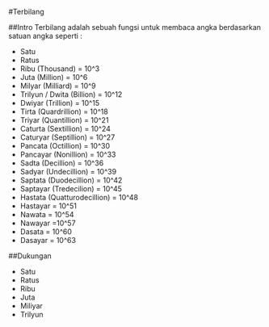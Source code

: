 #Terbilang

##Intro
Terbilang adalah sebuah fungsi untuk membaca angka berdasarkan satuan angka seperti :
- Satu
- Ratus
- Ribu (Thousand) = 10^3
- Juta (Million) = 10^6
- Milyar (Milliard) = 10^9
- Trilyun / Dwita (Billion) = 10^12
- Dwiyar (Trillion) = 10^15
- Tirta (Quardrillion) = 10^18
- Triyar (Quantillion) = 10^21
- Caturta (Sextillion) = 10^24
- Caturyar (Septillion) = 10^27
- Pancata (Octillion) = 10^30
- Pancayar (Nonillion) = 10^33
- Sadta (Decillion) = 10^36
- Sadyar (Undecillion) = 10^39
- Saptata (Duodecillion) = 10^42
- Saptayar (Tredecilion) = 10^45
- Hastata (Quatturodecillion) = 10^48
- Hastayar = 10^51
- Nawata = 10^54
- Nawayar =10^57
- Dasata = 10^60
- Dasayar = 10^63

##Dukungan
- Satu
- Ratus
- Ribu
- Juta
- Miliyar
- Trilyun
